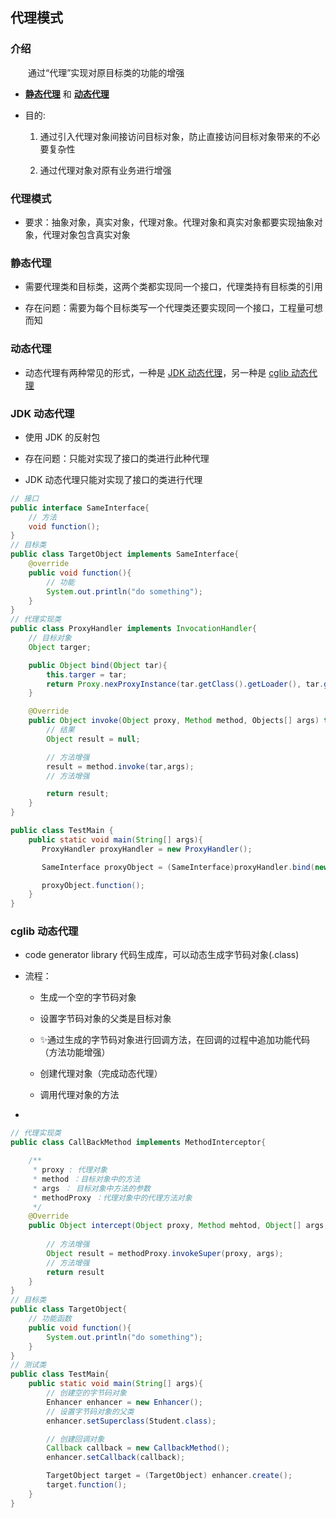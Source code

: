 ## 代理模式

### 介绍
&emsp;&emsp;通过“代理”实现对原目标类的功能的增强

-  **[静态代理](#静态代理)** 和 **[动态代理](#动态代理)**

- 目的:  
    1. 通过引入代理对象间接访问目标对象，防止直接访问目标对象带来的不必要复杂性  

    2. 通过代理对象对原有业务进行增强

### 代理模式

- 要求：抽象对象，真实对象，代理对象。代理对象和真实对象都要实现抽象对象，代理对象包含真实对象

### 静态代理

- 需要代理类和目标类，这两个类都实现同一个接口，代理类持有目标类的引用

- 存在问题：需要为每个目标类写一个代理类还要实现同一个接口，工程量可想而知
    
### 动态代理

- 动态代理有两种常见的形式，一种是 [JDK 动态代理](#JDK-动态代理)，另一种是 [cglib 动态代理](#cglib-动态代理)

### JDK 动态代理

- 使用 JDK 的反射包

- 存在问题：只能对实现了接口的类进行此种代理

- JDK 动态代理只能对实现了接口的类进行代理

```java
// 接口
public interface SameInterface{
    // 方法
    void function();
}
// 目标类
public class TargetObject implements SameInterface{
    @override
    public void function(){
        // 功能            
        System.out.println("do something");
    }
}
// 代理实现类
public class ProxyHandler implements InvocationHandler{
    // 目标对象
    Object targer;

    public Object bind(Object tar){
        this.targer = tar;
        return Proxy.nexProxyInstance(tar.getClass().getLoader(), tar.getClass().getInterfaces(), this);
    }

    @Override
    public Object invoke(Object proxy, Method method, Objects[] args) throws Throwable{
        // 结果
        Object result = null;

        // 方法增强
        result = method.invoke(tar,args);
        // 方法增强

        return result;
    }
}

public class TestMain {
    public static void main(String[] args){
       ProxyHandler proxyHandler = new ProxyHandler();

       SameInterface proxyObject = (SameInterface)proxyHandler.bind(new TargerObject());     

       proxyObject.function();
    }
}
```

### cglib 动态代理

- code generator library 代码生成库，可以动态生成字节码对象(.class)

- 流程：
    - 生成一个空的字节码对象
    
    - 设置字节码对象的父类是目标对象

    - ✨通过生成的字节码对象进行回调方法，在回调的过程中追加功能代码（方法功能增强）
    
    - 创建代理对象（完成动态代理）

    - 调用代理对象的方法

- 
```java
// 代理实现类
public class CallBackMethod implements MethodInterceptor{

    /**
     * proxy : 代理对象
     * method ：目标对象中的方法
     * args ： 目标对象中方法的参数
     * methodProxy ：代理对象中的代理方法对象 
     */
    @Override
    public Object intercept(Object proxy, Method mehtod, Object[] args, MethodProxy mehtodProxy) throws Throwable{
        
        // 方法增强        
        Object result = methodProxy.invokeSuper(proxy, args);
        // 方法增强
        return result
    }
}
// 目标类
public class TargetObject{
    // 功能函数
    public void function(){
        System.out.println("do something");
    }
}
// 测试类
public class TestMain{
    public static void main(String[] args){
        // 创建空的字节码对象
        Enhancer enhancer = new Enhancer();
        // 设置字节码对象的父类
        enhancer.setSuperclass(Student.class);

        // 创建回调对象
        Callback callback = new CallbackMethod();
        enhancer.setCallback(callback);

        TargetObject target = (TargetObject) enhancer.create();
        target.function();
    }
}
```